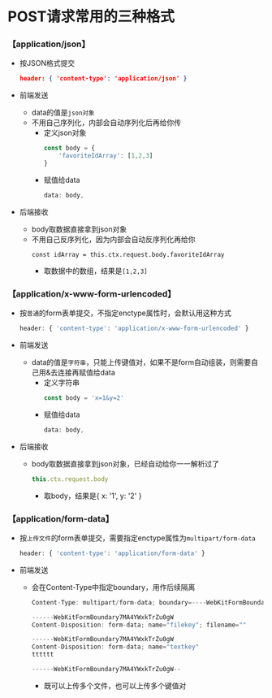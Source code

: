 # POST请求常用的三种格式

### 【application/json】

- 按JSON格式提交

    ```json
    header: { 'content-type': 'application/json' }
    ```

- 前端发送
    - data的值是`json对象`
    - 不用自己序列化，内部会自动序列化后再给你传
        - 定义json对象
            ```js
            const body = {
                'favoriteIdArray': [1,2,3]
            }
            ```
        - 赋值给data
            ```js
            data: body,
            ```

- 后端接收
    - body取数据直接拿到json对象
    - 不用自己反序列化，因为内部会自动反序列化再给你
        ```
        const idArray = this.ctx.request.body.favoriteIdArray
        ```
        - 取数据中的数组，结果是`[1,2,3]`

### 【application/x-www-form-urlencoded】

- 按`普通`的form表单提交，不指定enctype属性时，会默认用这种方式

    ```js
    header: { 'content-type': 'application/x-www-form-urlencoded' }
    ```

- 前端发送
    - data的值是`字符串`，只能上传键值对，如果不是form自动组装，则需要自己用&去连接再赋值给data
        - 定义字符串
            ```js
            const body = 'x=1&y=2'
            ```
        - 赋值给data
            ```js
            data: body,
            ```

- 后端接收
    - body取数据直接拿到json对象，已经自动给你一一解析过了
        ```js
        this.ctx.request.body
        ```
        - 取body，结果是{ x: '1', y: '2' }

### 【application/form-data】

- 按`上传文件`的form表单提交，需要指定enctype属性为`multipart/form-data`

    ```js
    header: { 'content-type': 'application/form-data' }
    ```

- 前端发送
    - 会在Content-Type中指定boundary，用作后续隔离
        ```js
        Content-Type: multipart/form-data; boundary=----WebKitFormBoundary7MA4YWxkTrZu0gW
        ```
        ```js
        ------WebKitFormBoundary7MA4YWxkTrZu0gW
        Content-Disposition: form-data; name="filekey"; filename=""
        
        ------WebKitFormBoundary7MA4YWxkTrZu0gW
        Content-Disposition: form-data; name="textkey"
        tttttt

        ------WebKitFormBoundary7MA4YWxkTrZu0gW--
        ```
        - 既可以上传多个文件，也可以上传多个键值对
        
        